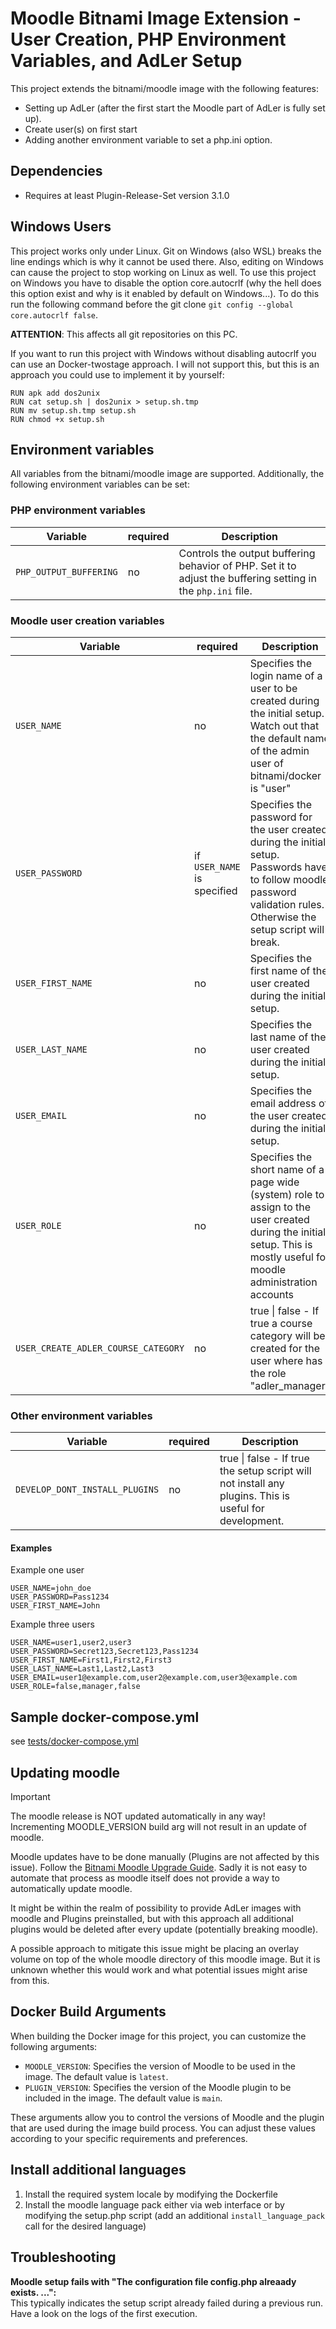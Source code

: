 # Moodle Bitnami Image Extension - User Creation, PHP Environment Variables, and AdLer Setup

This project extends the bitnami/moodle image with the following features:

- Setting up AdLer (after the first start the Moodle part of AdLer is fully set up).
- Create user(s) on first start
- Adding another environment variable to set a php.ini option.


## Dependencies
- Requires at least Plugin-Release-Set version 3.1.0


## Windows Users

This project works only under Linux.
Git on Windows (also WSL) breaks the line endings which is why it cannot be used there.
Also, editing on Windows can cause the project to stop working on Linux as well.
To use this project on Windows you have to disable the option core.autocrlf
(why the hell does this option exist and why is it enabled by default on Windows...).
To do this run the following command before the git clone `git config --global core.autocrlf false`.

**ATTENTION**: This affects all git repositories on this PC.

If you want to run this project with Windows without disabling autocrlf you can use an Docker-twostage approach.
I will not support this, but this is an approach you could use to implement it by yourself:

```
RUN apk add dos2unix
RUN cat setup.sh | dos2unix > setup.sh.tmp
RUN mv setup.sh.tmp setup.sh
RUN chmod +x setup.sh
```

## Environment variables

All variables from the bitnami/moodle image are supported. Additionally, the following environment variables can be set:

### PHP environment variables

| Variable               | required | Description                                                                                                  |
|------------------------|----------|--------------------------------------------------------------------------------------------------------------|
| `PHP_OUTPUT_BUFFERING` | no       | Controls the output buffering behavior of PHP. Set it to adjust the buffering setting in the `php.ini` file. |

### Moodle user creation variables

| Variable                            | required                    | Description                                                                                                                                                             |
|-------------------------------------|-----------------------------|-------------------------------------------------------------------------------------------------------------------------------------------------------------------------|
| `USER_NAME`                         | no                          | Specifies the login name of a user to be created during the initial setup. Watch out that the default name of the admin user of bitnami/docker is "user"                |
| `USER_PASSWORD`                     | if `USER_NAME` is specified | Specifies the password for the user created during the initial setup. Passwords have to follow moodle password validation rules. Otherwise the setup script will break. |
| `USER_FIRST_NAME`                   | no                          | Specifies the first name of the user created during the initial setup.                                                                                                  |
| `USER_LAST_NAME`                    | no                          | Specifies the last name of the user created during the initial setup.                                                                                                   |
| `USER_EMAIL`                        | no                          | Specifies the email address of the user created during the initial setup.                                                                                               |
| `USER_ROLE`                         | no                          | Specifies the short name of a page wide (system) role to assign to the user created during the initial setup. This is mostly useful for moodle administration accounts  |
| `USER_CREATE_ADLER_COURSE_CATEGORY` | no                          | true \| false - If true a course category will be created for the user where has the role "adler_manager"                                                               |                                                                                                                                                            

### Other environment variables

| Variable                       | required | Description                                                                                            |
|--------------------------------|----------|--------------------------------------------------------------------------------------------------------|
| `DEVELOP_DONT_INSTALL_PLUGINS` | no       | true \| false - If true the setup script will not install any plugins. This is useful for development. |

#### Examples

Example one user

```
USER_NAME=john_doe
USER_PASSWORD=Pass1234
USER_FIRST_NAME=John
```

Example three users

```
USER_NAME=user1,user2,user3
USER_PASSWORD=Secret123,Secret123,Pass1234
USER_FIRST_NAME=First1,First2,First3
USER_LAST_NAME=Last1,Last2,Last3
USER_EMAIL=user1@example.com,user2@example.com,user3@example.com
USER_ROLE=false,manager,false
```

## Sample docker-compose.yml

see [tests/docker-compose.yml](tests/docker-compose.yml)

## Updating moodle

> [!IMPORTANT]  
> The moodle release is NOT updated automatically in any way! \
> Incrementing MOODLE_VERSION build arg will not result in an update of moodle.

Moodle updates have to be done manually (Plugins are not affected by this issue).
Follow the [Bitnami Moodle Upgrade Guide](https://docs.bitnami.com/aws/apps/moodle/administration/upgrade/).
Sadly it is not easy to automate that process as moodle itself does not provide a way to automatically update moodle.

It might be within the realm of possibility to provide AdLer images with moodle and Plugins preinstalled,
but with this approach all additional plugins would be deleted after every update (potentially breaking moodle).

A possible approach to mitigate this issue might be placing an overlay volume on top of the whole moodle directory of this
moodle image. But it is unknown whether this would work and what potential issues might arise from this.

## Docker Build Arguments

When building the Docker image for this project, you can customize the following arguments:

- `MOODLE_VERSION`: Specifies the version of Moodle to be used in the image. The default value is `latest`.
- `PLUGIN_VERSION`: Specifies the version of the Moodle plugin to be included in the image. The default value is `main`.

These arguments allow you to control the versions of Moodle and the plugin that are used during the image build process. You can adjust these values according to your specific
requirements and preferences.

## Install additional languages
1) Install the required system locale by modifying the Dockerfile
2) Install the moodle language pack either via web interface or by modifying the setup.php script (add an additional 
   `install_language_pack` call for the desired language)

## Troubleshooting

**Moodle setup fails with "The configuration file config.php alreaady exists. ...":** \
This typically indicates the setup script already failed during a previous run. Have a look on the logs of the first execution. 